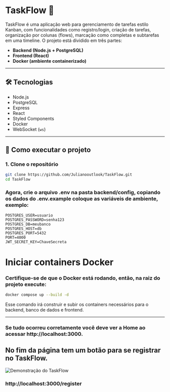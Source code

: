 # TaskFlow 🧩

TaskFlow é uma aplicação web para gerenciamento de tarefas estilo Kanban, com funcionalidades como registro/login, criação de tarefas, organização por colunas (flows), marcação como completas e subtarefas em uma timeline. O projeto está dividido em três partes:

- **Backend (Node.js + PostgreSQL)**
- **Frontend (React)**
- **Docker (ambiente containerizado)**

---

## 🛠️ Tecnologias

- Node.js
- PostgreSQL
- Express
- React
- Styled Components
- Docker
- WebSocket (`ws`)

---

## 🚀 Como executar o projeto

### 1. Clone o repositório

```bash
git clone https://github.com/Julianooutlook/TaskFlow.git
cd TaskFlow
````
### Agora, crie o arquivo .env na pasta backend/config, copiando os dados do .env.example coloque as variáveis de ambiente, exemplo:

```env
POSTGRES_USER=usuario
POSTGRES_PASSWORD=senha123
POSTGRES_DB=meubanco
POSTGRES_HOST=db
POSTGRES_PORT=5432
PORT=4000
JWT_SECRET_KEY=ChaveSecreta
```

# Iniciar containers Docker
### Certifique-se de que o Docker está rodando, então, na raiz do projeto execute:
```bash
docker compose up --build -d
```
 Esse comando irá construir e subir os containers necessários para o backend, banco de dados e frontend.

---

### Se tudo ocorreu corretamente você deve ver a Home ao acessar http://localhost:3000.

## No fim da página tem um botão para se registrar no TaskFlow.

![Demonstração do TaskFlow](https://i.imgur.com/RbJNBRk.gif)


### http://localhost:3000/register










